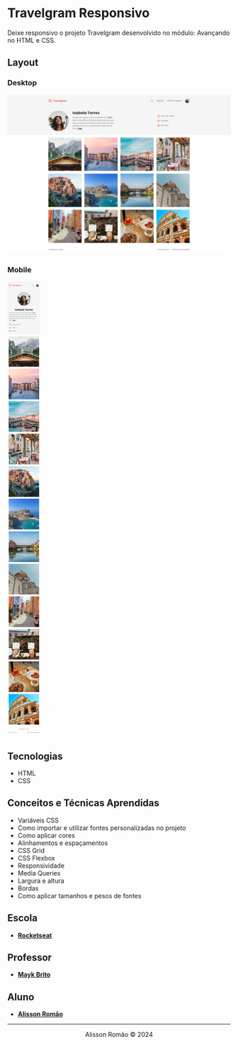 # Travelgram Responsivo
Deixe responsivo o projeto Travelgram desenvolvido no módulo: Avançando no HTML e CSS.

## Layout
### Desktop
![travelgram-desktopimage](./screenshots/travelgram-desktop.png)
### Mobile
![travelgram-mobile-image](./screenshots/travelgram-mobile.png)

## Tecnologias
- HTML
- CSS

## Conceitos e Técnicas Aprendidas
- Variáveis CSS
- Como importar e utilizar fontes personalizadas no projeto
- Como aplicar cores 
- Alinhamentos e espaçamentos
- CSS Grid
- CSS Flexbox
- Responsividade
- Media Queries
- Largura e altura
- Bordas
- Como aplicar tamanhos e pesos de fontes 

 ## Escola
- [**Rocketseat**](https://github.com/rocketseat)

## Professor
- [**Mayk Brito**](https://github.com/maykbrito)

## Aluno
- [**Alisson Romão**](https://github.com/alissonromaosantos)

---

<center>
  Alisson Romão &copy; 2024
</center>
